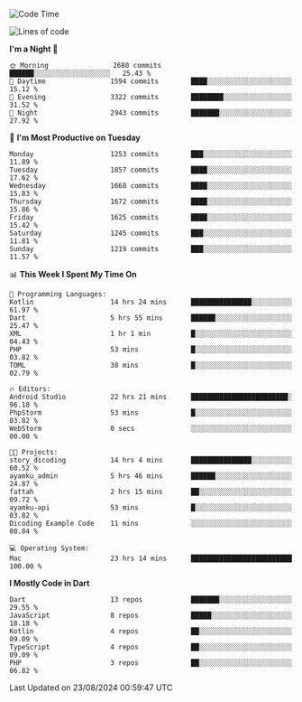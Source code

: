<!--START_SECTION:waka-->
![Code Time](http://img.shields.io/badge/Code%20Time-690%20hrs%2014%20mins-blue)

![Lines of code](https://img.shields.io/badge/From%20Hello%20World%20I%27ve%20Written-3.4%20million%20lines%20of%20code-blue)

**I'm a Night 🦉** 

```text
🌞 Morning                2680 commits        ██████░░░░░░░░░░░░░░░░░░░   25.43 % 
🌆 Daytime                1594 commits        ████░░░░░░░░░░░░░░░░░░░░░   15.12 % 
🌃 Evening                3322 commits        ████████░░░░░░░░░░░░░░░░░   31.52 % 
🌙 Night                  2943 commits        ███████░░░░░░░░░░░░░░░░░░   27.92 % 
```
📅 **I'm Most Productive on Tuesday** 

```text
Monday                   1253 commits        ███░░░░░░░░░░░░░░░░░░░░░░   11.89 % 
Tuesday                  1857 commits        ████░░░░░░░░░░░░░░░░░░░░░   17.62 % 
Wednesday                1668 commits        ████░░░░░░░░░░░░░░░░░░░░░   15.83 % 
Thursday                 1672 commits        ████░░░░░░░░░░░░░░░░░░░░░   15.86 % 
Friday                   1625 commits        ████░░░░░░░░░░░░░░░░░░░░░   15.42 % 
Saturday                 1245 commits        ███░░░░░░░░░░░░░░░░░░░░░░   11.81 % 
Sunday                   1219 commits        ███░░░░░░░░░░░░░░░░░░░░░░   11.57 % 
```


📊 **This Week I Spent My Time On** 

```text
💬 Programming Languages: 
Kotlin                   14 hrs 24 mins      ███████████████░░░░░░░░░░   61.97 % 
Dart                     5 hrs 55 mins       ██████░░░░░░░░░░░░░░░░░░░   25.47 % 
XML                      1 hr 1 min          █░░░░░░░░░░░░░░░░░░░░░░░░   04.43 % 
PHP                      53 mins             █░░░░░░░░░░░░░░░░░░░░░░░░   03.82 % 
TOML                     38 mins             █░░░░░░░░░░░░░░░░░░░░░░░░   02.79 % 

🔥 Editors: 
Android Studio           22 hrs 21 mins      ████████████████████████░   96.18 % 
PhpStorm                 53 mins             █░░░░░░░░░░░░░░░░░░░░░░░░   03.82 % 
WebStorm                 0 secs              ░░░░░░░░░░░░░░░░░░░░░░░░░   00.00 % 

🐱‍💻 Projects: 
story_dicoding           14 hrs 4 mins       ███████████████░░░░░░░░░░   60.52 % 
ayamku_admin             5 hrs 46 mins       ██████░░░░░░░░░░░░░░░░░░░   24.87 % 
fattah                   2 hrs 15 mins       ██░░░░░░░░░░░░░░░░░░░░░░░   09.72 % 
ayamku-api               53 mins             █░░░░░░░░░░░░░░░░░░░░░░░░   03.82 % 
Dicoding Example Code    11 mins             ░░░░░░░░░░░░░░░░░░░░░░░░░   00.84 % 

💻 Operating System: 
Mac                      23 hrs 14 mins      █████████████████████████   100.00 % 
```

**I Mostly Code in Dart** 

```text
Dart                     13 repos            ███████░░░░░░░░░░░░░░░░░░   29.55 % 
JavaScript               8 repos             █████░░░░░░░░░░░░░░░░░░░░   18.18 % 
Kotlin                   4 repos             ██░░░░░░░░░░░░░░░░░░░░░░░   09.09 % 
TypeScript               4 repos             ██░░░░░░░░░░░░░░░░░░░░░░░   09.09 % 
PHP                      3 repos             ██░░░░░░░░░░░░░░░░░░░░░░░   06.82 % 
```




 Last Updated on 23/08/2024 00:59:47 UTC
<!--END_SECTION:waka-->
